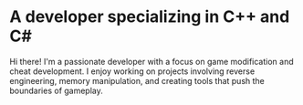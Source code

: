 # A developer specializing in C++ and C#

Hi there! I'm a passionate developer with a focus on game modification and cheat development. I enjoy working on projects involving reverse engineering, memory manipulation, and creating tools that push the boundaries of gameplay.
